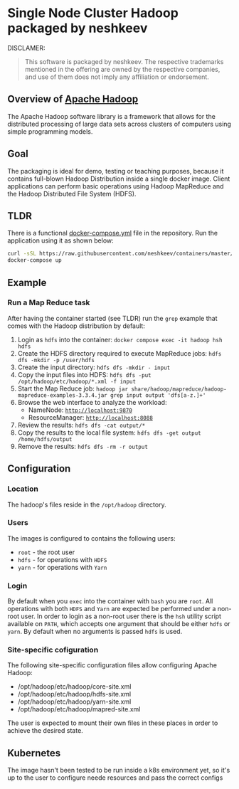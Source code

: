 # Single Node Cluster Hadoop packaged by neshkeev

DISCLAMER:

> This software is packaged by neshkeev. The respective trademarks mentioned in the offering
are owned by the respective companies, and use of them does not imply any affiliation or endorsement.

## Overview of [Apache Hadoop](https://hadoop.apache.org/)

The Apache Hadoop software library is a framework that allows for the distributed processing of large data sets across clusters of computers using simple programming models.

## Goal

The packaging is ideal for demo, testing or teaching purposes, because it contains full-blown Hadoop Distribution inside a single docker image.
Client applications can perform basic operations using Hadoop MapReduce and the Hadoop Distributed File System (HDFS).

## TLDR

There is a functional [docker-compose.yml](examples/simple/docker-compose.yml) file in the repository. Run the application using it as shown below:

```bash
curl -sSL https://raw.githubusercontent.com/neshkeev/containers/master/hadoop/examples/simple/docker-compose.yml > docker-compose.yml
docker-compose up
```

## Example

### Run a Map Reduce task

After having the container started (see TLDR) run the `grep` example that comes with the Hadoop distribution by default:

1. Login as `hdfs` into the container: `docker compose exec -it hadoop hsh hdfs`
1. Create the HDFS directory required to execute MapReduce jobs: `hdfs dfs -mkdir -p /user/hdfs`
1. Create the input directory: `hdfs dfs -mkdir - input`
1. Copy the input files into HDFS: `hdfs dfs -put /opt/hadoop/etc/hadoop/*.xml -f input`
1. Start the Map Reduce job: `hadoop jar share/hadoop/mapreduce/hadoop-mapreduce-examples-3.3.4.jar grep input output 'dfs[a-z.]+'`
1. Browse the web interface to analyze the workload:
    - NameNode: [`http://localhost:9870`](http://localhost:9870)
    - ResourceManager: [`http://localhost:8088`](http://localhost:8088)
1. Review the results: `hdfs dfs -cat output/*`
1. Copy the results to the local file system: `hdfs dfs -get output /home/hdfs/output`
1. Remove the results: `hdfs dfs -rm -r output`

## Configuration

### Location

The hadoop's files reside in the `/opt/hadoop` directory.

### Users

The images is configured to contains the following users:

- `root` - the root user
- `hdfs` - for operations with `HDFS`
- `yarn` - for operations with `Yarn`

### Login

By default when you `exec` into the container with `bash` you are `root`.
All operations with both `HDFS` and `Yarn` are expected be performed under a non-root user.
In order to login as a non-root user there is the `hsh` utility script available on `PATH`,
which accepts one argument that should be either `hdfs` or `yarn`.
By default when no arguments is passed `hdfs` is used.

### Site-specific cofiguration

The following site-specific configuration files allow configuring Apache Hadoop:

- /opt/hadoop/etc/hadoop/core-site.xml
- /opt/hadoop/etc/hadoop/hdfs-site.xml
- /opt/hadoop/etc/hadoop/yarn-site.xml
- /opt/hadoop/etc/hadoop/mapred-site.xml

The user is expected to mount their own files in these places in order to achieve the desired state.

## Kubernetes

The image hasn't been tested to be run inside a k8s environment yet, so it's up to the user to configure neede resources and pass the correct configs
